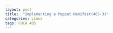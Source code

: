 ```yaml
---
layout: post
title:  "Implementing a Puppet Manifest(405-3)"
categories: Linux
tags: RHCA 405
---
```

